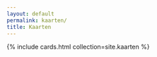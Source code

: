 ```yaml
---
layout: default
permalink: kaarten/
title: Kaarten
---
```

{% include cards.html collection=site.kaarten %}